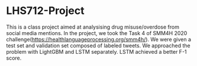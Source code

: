 # LHS712-Project
This is a class project aimed at analysising drug misuse/overdose from social media mentions. In the project, we took the Task 4 of SMM4H 2020 challenge(https://healthlanguageprocessing.org/smm4h/). We were given a test set and validation set composed of labeled tweets. We approached the problem with LightGBM and LSTM separately. LSTM achieved a better F-1 score.
